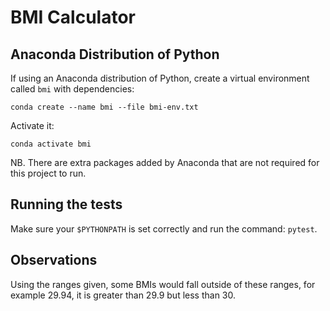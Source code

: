 # BMI Calculator

## Anaconda Distribution of Python 

If using an Anaconda distribution of Python, create a virtual environment called `bmi` with dependencies:

`conda create --name bmi --file bmi-env.txt`

Activate it:

`conda activate bmi`

NB. There are extra packages added by Anaconda that are not required for this project to run. 


## Running the tests

Make sure your `$PYTHONPATH` is set correctly and run the command: `pytest`.


## Observations

Using the ranges given, some BMIs would fall outside of these ranges, for example 29.94, it is greater than 29.9 but less than 30.
